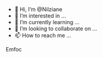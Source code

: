 - 👋 Hi, I’m @Nilziane
- 👀 I’m interested in ...
- 🌱 I’m currently learning ...
- 💞️ I’m looking to collaborate on ...
- 📫 How to reach me ...

<!---
Nilziane/Nilziane is a ✨ special ✨ repository because its `README.md` (this file) appears on your GitHub profile.
You can click the Preview link to take a look at your changes.
--->
Emfoc
